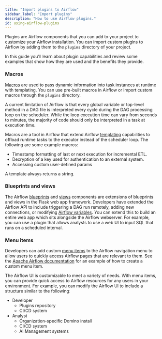 ```yaml
---
title: "Import plugins to Airflow"
sidebar_label: "Import plugins"
description: "How to use Airflow plugins."
id: using-airflow-plugins
---
```


Plugins are Airflow components that you can add to your project to customize your Airflow installation. You can import custom plugins to Airflow by adding them to the `plugins` directory of your project. 

In this guide you'll learn about plugin capabilities and review some examples that show how they are used and the benefits they provide.


### Macros

[Macros](https://airflow.apache.org/docs/apache-airflow/stable/templates-ref.html#macros) are used to pass dynamic information into task instances at runtime with templating. You can use pre-built macros in Airflow or import custom macros through the `plugins` directory. 

A current limitation of Airflow is that every global variable or top-level method in a DAG file is interpreted every cycle during the DAG processing loop on the scheduler. While the loop execution time can vary from seconds to minutes, the majority of code should only be interpreted in a task at execution time.

Macros are a tool in Airflow that extend Airflow [templating](https://airflow.apache.org/tutorial.html#templating-with-jinja) capabilities to offload runtime tasks to the executor instead of the scheduler loop. The following are some example macros:

- Timestamp formatting of last or next execution for incremental ETL.
- Decryption of a key used for authentication to an external system.
- Accessing custom user-defined params

A template always returns a string.

### Blueprints and views

The Airflow [blueprints](http://flask.pocoo.org/docs/0.12/blueprints/) and [views](http://flask.pocoo.org/docs/0.12/views/) components are extensions of blueprints and views in the Flask web app framework. Developers have extended the Airflow API to include triggering a DAG run remotely, adding new connections, or modifying [Airflow variables](https://airflow.apache.org/docs/apache-airflow/stable/concepts.html). You can extend this to build an entire web app which sits alongside the Airflow webserver. For example, you can use a plugin that allows analysts to use a web UI to input SQL that runs on a scheduled interval.

### Menu items

Developers can add custom [menu items](https://github.com/mik-laj/airflow/blob/10e2a88bdc9668931cebe46deb178ab2315d6e52/airflow/plugins_manager.py#L136 ) to the Airflow navigation menu to allow users to quickly access Airflow pages that are relevant to them. See the [Apache Airflow documentation](https://airflow.apache.org/docs/apache-airflow/stable/plugins.html#example) for an example of how to create a custom menu item. 

The Airflow UI is customizable to meet a variety of needs. With menu items, you can provide quick access to Airflow resources for any users in your environment. For example, you can modify the Airflow UI to include a structure similar to the following:

- Developer
    - Plugins repository
    - CI/CD system
- Analyst
    - Organization-specific Domino install
    - CI/CD system
    - AI Management systems
